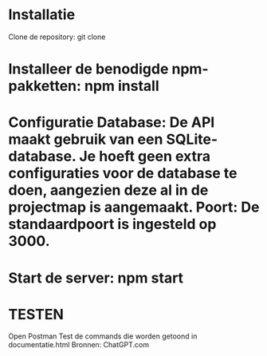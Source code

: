 # Installatie
Clone de repository: git clone 

# Installeer de benodigde npm-pakketten: npm install

# Configuratie Database: De API maakt gebruik van een SQLite-database. Je hoeft geen extra configuraties voor de database te doen, aangezien deze al in de projectmap is aangemaakt. Poort: De standaardpoort is ingesteld op 3000.

# Start de server: npm start

# TESTEN
Open Postman
Test de commands die worden getoond in documentatie.html 
Bronnen:
ChatGPT.com 